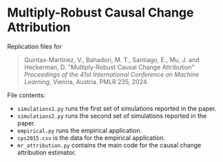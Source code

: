 # Multiply-Robust Causal Change Attribution

Replication files for 
> Quintas-Martínez, V., Bahadori, M. T., Santiago, E., Mu, J. and Heckerman, D.
> "Multiply-Robust Causal Change Attribution"
> *Proceedings of the 41st International Conference on Machine Learning*, Vienna, Austria. PMLR 235, 2024.

File contents:
- ```simulations1.py``` runs the first set of simulations reported in the paper.
- ```simulations2.py``` runs the second set of simulations reported in the paper.
- ```empirical.py``` runs the empirical application.
- ```cps2015.csv``` is the data for the empirical application.
- ```mr_attribution.py``` contains the main code for the causal change attribution estimator.

